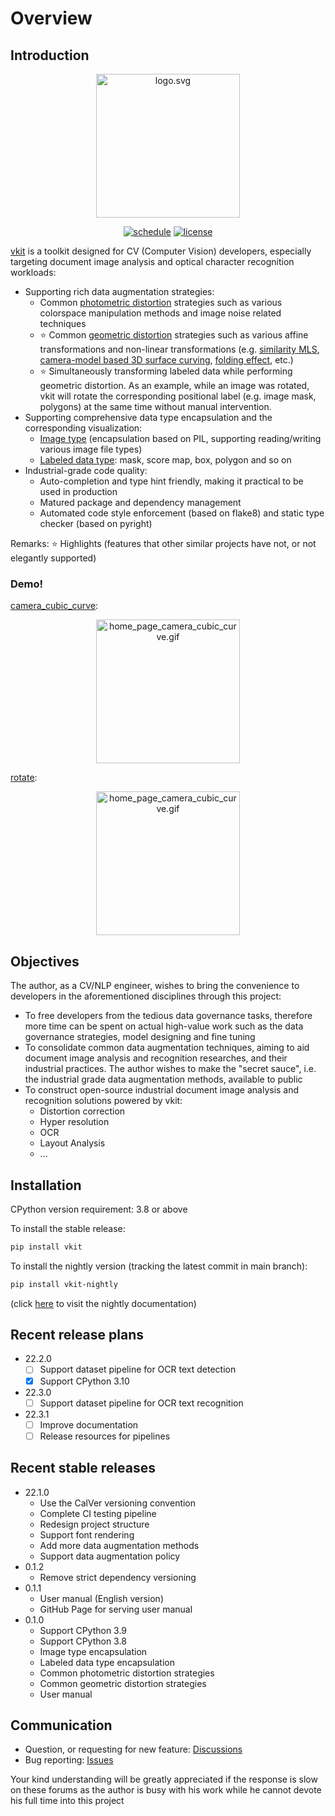 # Overview

## Introduction

<div align="center">

<img alt="logo.svg" width="230" src="https://vkit.vkit-x.com/img/logo.svg" />

[![schedule](https://github.com/vkit-x/vkit/actions/workflows/schedule.yaml/badge.svg)](https://github.com/vkit-x/vkit/actions/workflows/schedule.yaml)
[![license](https://img.shields.io/github/license/vkit-x/vkit)](https://github.com/vkit-x/vkit/blob/master/LICENSE)

</div>

[vkit](https://github.com/vkit-x/vkit) is a toolkit designed for CV (Computer Vision) developers, especially targeting document image analysis and optical character recognition workloads:

* Supporting rich data augmentation strategies:
  * Common [photometric distortion](https://vkit.vkit-x.com/feature/photometric-distortion/interface) strategies such as various colorspace manipulation methods and image noise related techniques
  * ⭐ Common [geometric distortion](https://vkit.vkit-x.com/feature/geometric-distortion/interface) strategies such as various affine transformations and non-linear transformations (e.g. [similarity MLS](https://vkit.vkit-x.com/feature/geometric-distortion/mls#similarity_mls), [camera-model based 3D surface curving](https://vkit.vkit-x.com/feature/geometric-distortion/camera#camera_cubic_curve), [folding effect](https://vkit.vkit-x.com/feature/geometric-distortion/camera#camera_plane_line_fold), etc.)
  * ⭐ Simultaneously transforming labeled data while performing geometric distortion. As an example, while an image was rotated, vkit will rotate the corresponding positional label (e.g. image mask, polygons) at the same time without manual intervention.
* Supporting comprehensive data type encapsulation and the corresponding visualization:
  * [Image type](https://vkit.vkit-x.com/utility/image) (encapsulation based on PIL, supporting reading/writing various image file types)
  * [Labeled data type](https://vkit.vkit-x.com/utility/label): mask, score map, box, polygon and so on
* Industrial-grade code quality:
  * Auto-completion and type hint friendly, making it practical to be used in production
  * Matured package and dependency management
  * Automated code style enforcement (based on flake8) and static type checker (based on pyright)

Remarks: ⭐ Highlights (features that other similar projects have not, or not elegantly supported)

### Demo!

[camera_cubic_curve](https://vkit.vkit-x.com/feature/geometric-distortion/camera#camera_cubic_curve):

<div align="center">
    <img alt="home_page_camera_cubic_curve.gif" width="230" src="https://vkit.vkit-x.com/homepage/home_page_camera_cubic_curve.gif" />
</div>

[rotate](https://vkit.vkit-x.com/feature/geometric-distortion/affine#rotate):

<div align="center">
    <img alt="home_page_camera_cubic_curve.gif" width="230" src="https://vkit.vkit-x.com/homepage/home_page_rotate.gif" />
</div>

## Objectives

The author, as a CV/NLP engineer, wishes to bring the convenience to developers in the aforementioned disciplines through this project:

* To free developers from the tedious data governance tasks, therefore more time can be spent on actual high-value work such as the data governance strategies, model designing and fine tuning
* To consolidate common data augmentation techniques, aiming to aid document image analysis and recognition researches, and their industrial practices. The author wishes to make the "secret sauce", i.e. the industrial grade data augmentation methods, available to public
* To construct open-source industrial document image analysis and recognition solutions powered by vkit:
  * Distortion correction
  * Hyper resolution
  * OCR
  * Layout Analysis
  * ...

## Installation

CPython version requirement: 3.8 or above

To install the stable release:

```bash
pip install vkit
```

To install the nightly version (tracking the latest commit in main branch):

```bash
pip install vkit-nightly
```

(click [here](https://vkit-nightly.vkit-x.com/) to visit the nightly documentation)

## Recent release plans

* 22.2.0
  - [ ] Support dataset pipeline for OCR text detection
  - [X] Support CPython 3.10
* 22.3.0
  - [ ] Support dataset pipeline for OCR text recognition
* 22.3.1
  - [ ] Improve documentation
  - [ ] Release resources for pipelines

## Recent stable releases

* 22.1.0
  - Use the CalVer versioning convention
  - Complete CI testing pipeline
  - Redesign project structure
  - Support font rendering
  - Add more data augmentation methods
  - Support data augmentation policy
* 0.1.2
  - Remove strict dependency versioning
* 0.1.1
  - User manual (English version)
  - GitHub Page for serving user manual
* 0.1.0
  - Support CPython 3.9
  - Support CPython 3.8
  - Image type encapsulation
  - Labeled data type encapsulation
  - Common photometric distortion strategies
  - Common geometric distortion strategies
  - User manual

## Communication

* Question, or requesting for new feature: [Discussions](https://github.com/vkit-x/vkit/discussions)
* Bug reporting: [Issues](https://github.com/vkit-x/vkit/issues)

Your kind understanding will be greatly appreciated if the response is slow on these forums as the author is busy with his work while he cannot devote his full time into this project
